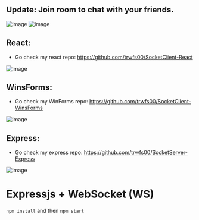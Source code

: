 ## Update: Join room to chat with your friends.
![image](https://github.com/user-attachments/assets/b1c73db0-191a-4da7-a00f-cb0a9cf65d50)
![image](https://github.com/user-attachments/assets/49ef2f22-030d-4b63-bd8b-fca190208557)

## React:
- Go check my react repo: https://github.com/trwfs00/SocketClient-React

![image](https://github.com/user-attachments/assets/98595559-ba4a-44b2-8265-26742bd13bd0)

## WinsForms:
- Go check my WinForms repo: https://github.com/trwfs00/SocketClient-WinsForms

![image](https://github.com/user-attachments/assets/2bddc1bd-b851-478f-a2f9-44d67df94579)

## Express:
- Go check my express repo: https://github.com/trwfs00/SocketServer-Express
  
![image](https://github.com/user-attachments/assets/395cd84d-4ff4-41b0-9441-3a3e5a6d7bf9)

# Expressjs + WebSocket (WS)
`npm install` and then `npm start`
